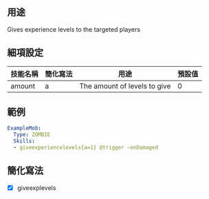 ## 用途
Gives experience levels to the targeted players


## 細項設定
| 技能名稱 | 簡化寫法| 用途 | 預設值 |
|-----------|-----------|----------------------------------------------------------------------|---------|
| amount| a | The amount of levels to give| 0   |


## 範例
```yaml
ExampleMob:
  Type: ZOMBIE
  Skills:
  - giveexperiencelevels{a=1} @trigger ~onDamaged
```


## 簡化寫法
- [x] giveexplevels